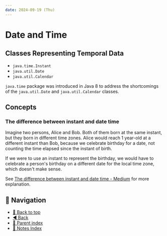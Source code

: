 ```yaml
---
date: 2024-09-19 (Thu)
---
```


# Date and Time

## Classes Representing Temporal Data

- `java.time.Instant`
- `java.util.Date`
- `java.util.Calendar`

`java.time` package was introduced in Java 8 to address the shortcomings of the
`java.util.Date` and `java.util.Calendar` classes.

## Concepts

### The difference between instant and date time

Imagine two persons, Alice and Bob. Both of them born at the same instant, but
they born in different time zones. Alice would reach 1 year-old at a different
instant than Bob, because we celebrate birthday for a date, not counting the
time elapsed since the instant of birth.

If we were to use an instant to represent the birthday, we would have to
celebrate a person's birthday on a different date for the local time zone, which
doesn't make sense.

See
[The difference between instant and date time - Medium](https://medium.com/@willchinelato/the-difference-between-instant-and-date-time-52fac96c64ab)
for more explanation.

## 🧭 Navigation

- [🔼 Back to top](#date-and-time)
- [◀️ Back](java.md)
- [🔖 Parent index](../../index.md)
- [📑 Notes Index](../../index.md)

